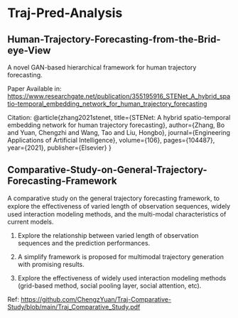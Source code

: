 # Traj-Pred-Analysis

## Human-Trajectory-Forecasting-from-the-Brid-eye-View
A novel GAN-based hierarchical framework for human trajectory forecasting.

Paper Available in: https://www.researchgate.net/publication/355195916_STENet_A_hybrid_spatio-temporal_embedding_network_for_human_trajectory_forecasting

Citation:
@article{zhang2021stenet,
  title={STENet: A hybrid spatio-temporal embedding network for human trajectory forecasting},
  author={Zhang, Bo and Yuan, Chengzhi and Wang, Tao and Liu, Hongbo},
  journal={Engineering Applications of Artificial Intelligence},
  volume={106},
  pages={104487},
  year={2021},
  publisher={Elsevier}
}


## Comparative-Study-on-General-Trajectory-Forecasting-Framework

A comparative study on the general trajectory forecasting framework, to explore the eﬀectiveness of varied length of observation sequences, widely used interaction modeling methods, and the multi-modal characteristics of current models.

1. Explore the relationship between varied length of observation sequences and the prediction performances.

2. A simplify framework is proposed for multimodal trajectory generation with promising results.

3. Explore the effectiveness of widely used interaction modeling methods (grid-based method, social pooling layer, social attention, etc).

Ref: https://github.com/ChengzYuan/Traj-Comparative-Study/blob/main/Traj_Comparative_Study.pdf
